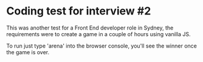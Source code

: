 Coding test for interview #2
=======

This was another test for a Front End developer role in Sydney, the requirements were to create a game in a couple of hours using vanilla JS.

To run just type 'arena' into the browser console, you'll see the winner once the game is over.
